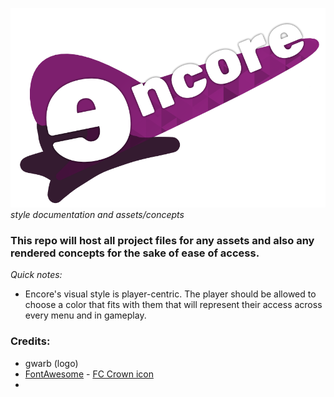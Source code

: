 ![Encore logo](/logo/png/encore-logo.png)  
 *style documentation and assets/concepts*
 
### This repo will host all project files for any assets and also any rendered concepts for the sake of ease of access.

*Quick notes:*

- Encore's visual style is player-centric. The player should be allowed to choose a color that fits with them that will represent their access across every menu and in gameplay. 


### Credits:

- gwarb (logo)
- [FontAwesome](https://fontawesome.com/) - [FC Crown icon](https://fontawesome.com/icons/crown?f=classic&s=solid)
- 
